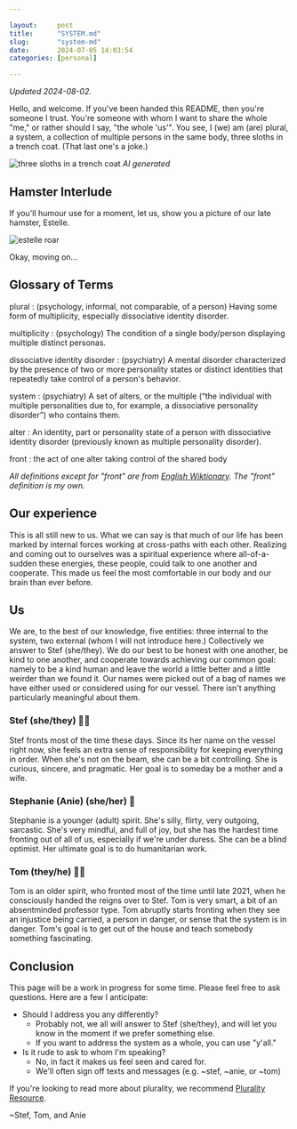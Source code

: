 ```yaml
---

layout:     post
title:      "SYSTEM.md"
slug:       "system-md"
date:       2024-07-05 14:03:54
categories: [personal]

---
```


*Updated 2024-08-02.*

Hello, and welcome. If you've been handed this README, then you're someone I
trust. You're someone with whom I want to share the whole "me," or rather
should I say, "the whole 'us'". You see, I (we) am (are) plural, a system, a
collection of multiple persons in the same body, three sloths in a trench coat.
(That last one's a joke.)

![three sloths in a trench coat](images/three_sloths.webp)  *AI generated*

## Hamster Interlude

If you'll humour use for a moment, let us, show you a picture of our late
hamster, Estelle.

![estelle roar](images/estelle.jpeg)

Okay, moving on...

## Glossary of Terms

plural : (psychology, informal, not comparable, of a person) Having some form
of multiplicity, especially dissociative identity disorder.

multiplicity : (psychology) The condition of a single body/person displaying
multiple distinct personas.

dissociative identity disorder : (psychiatry) A mental disorder characterized
by the presence of two or more personality states or distinct identities that
repeatedly take control of a person's behavior.

system : (psychiatry) A set of alters, or the multiple (“the individual with
multiple personalities due to, for example, a dissociative personality
disorder”) who contains them.

alter : An identity, part or personality state of a person with dissociative
identity disorder (previously known as multiple personality disorder).

front : the act of one alter taking control of the shared body

*All definitions except for "front" are from [English
Wiktionary](https://en.wiktionary.org). The "front" definition is my own.*

## Our experience

This is all still new to us. What we can say is that much of our life has been
marked by internal forces working at cross-paths with each other. Realizing and
coming out to ourselves was a spiritual experience where all-of-a-sudden these
energies, these people, could talk to one another and cooperate. This made us
feel the most comfortable in our body and our brain than ever before.

## Us

We are, to the best of our knowledge, five entities: three internal to the
system, two external (whom I will not introduce here.) Collectively we answer
to Stef (she/they). We do our best to be honest with one another, be kind to
one another, and cooperate towards achieving our common goal: namely to be a
kind human and leave the world a little better and a little weirder than we
found it. Our names were picked out of a bag of names we have either used or
considered using for our vessel. There isn't anything particularly meaningful
about them.

### Stef (she/they) 🙋‍♀️

Stef fronts most of the time these days. Since its her name on the vessel right
now, she feels an extra sense of responsibility for keeping everything in
order. When she's not on the beam, she can be a bit controlling. She is
curious, sincere, and pragmatic. Her goal is to someday be a mother and a wife.

### Stephanie (Anie) (she/her) 💃

Stephanie is a younger (adult) spirit. She's silly, flirty, very outgoing,
sarcastic. She's very mindful, and full of joy, but she has the hardest time
fronting out of all of us, especially if we're under duress. She can be a blind
optimist. Her ultimate goal is to do humanitarian work.

### Tom (they/he) 🧑‍💻

Tom is an older spirit, who fronted most of the time until late 2021, when he
consciously handed the reigns over to Stef. Tom is very smart, a bit of an
absentminded professor type. Tom abruptly starts fronting when they see an
injustice being carried, a person in danger, or sense that the system is in
danger. Tom's goal is to get out of the house and teach somebody something
fascinating.

## Conclusion

This page will be a work in progress for some time. Please feel free to ask
questions. Here are a few I anticipate:

* Should I address you any differently?
  * Probably not, we all will answer to Stef (she/they), and will let you know
    in the moment if we prefer something else.
  * If you want to address the system as a whole, you can use "y'all."
* Is it rude to ask to whom I'm speaking?
  * No, in fact it makes us feel seen and cared for.
  * We'll often sign off texts and messages (e.g. ~stef, ~anie, or ~tom)

If you're looking to read more about plurality, we recommend [Plurality
Resource](https://pluralityresource.org/plurality-information).

~Stef, Tom, and Anie
